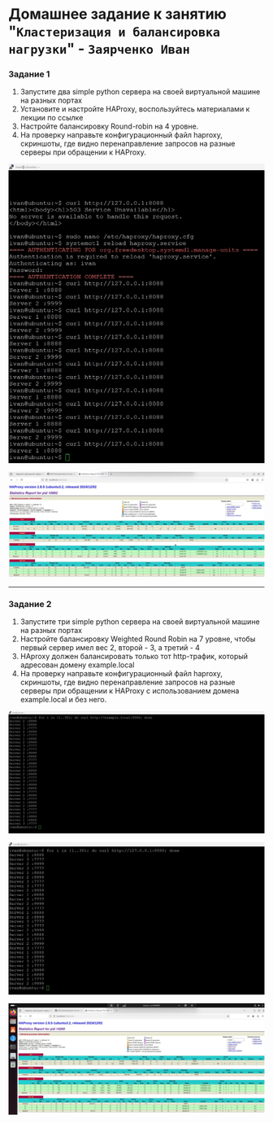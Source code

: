 # Домашнее задание к занятию "`Кластеризация и балансировка нагрузки`" - `Заярченко Иван`


### Задание 1

1. Запустите два simple python сервера на своей виртуальной машине на разных портах
2. Установите и настройте HAProxy, воспользуйтесь материалами к лекции по ссылке
3. Настройте балансировку Round-robin на 4 уровне.
4. На проверку направьте конфигурационный файл haproxy, скриншоты, где видно перенаправление запросов на разные серверы при обращении к HAProxy.

![Round-robin](https://github.com/vonoid/Clustering-and-load-balancing/blob/9ed477da0cf8e285fe45edb4c987da8f062a2e25/img/11.jpg)

![Round-robin](https://github.com/vonoid/Clustering-and-load-balancing/blob/9ed477da0cf8e285fe45edb4c987da8f062a2e25/img/12.jpg)


---

### Задание 2

1. Запустите три simple python сервера на своей виртуальной машине на разных портах
2. Настройте балансировку Weighted Round Robin на 7 уровне, чтобы первый сервер имел вес 2, второй - 3, а третий - 4
3. HAproxy должен балансировать только тот http-трафик, который адресован домену example.local
4. На проверку направьте конфигурационный файл haproxy, скриншоты, где видно перенаправление запросов на разные серверы при обращении к HAProxy c использованием домена example.local и без него.

![Weighted Round Robin](https://github.com/vonoid/Clustering-and-load-balancing/blob/9ed477da0cf8e285fe45edb4c987da8f062a2e25/img/21.jpg)

![Weighted Round Robin](https://github.com/vonoid/Clustering-and-load-balancing/blob/9ed477da0cf8e285fe45edb4c987da8f062a2e25/img/23.jpg)

![Weighted Round Robin](https://github.com/vonoid/Clustering-and-load-balancing/blob/9ed477da0cf8e285fe45edb4c987da8f062a2e25/img/22.jpg)
